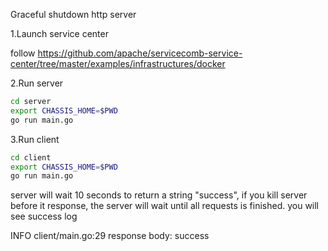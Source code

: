 Graceful shutdown http server

1.Launch service center

follow https://github.com/apache/servicecomb-service-center/tree/master/examples/infrastructures/docker

2.Run server

```sh 
cd server
export CHASSIS_HOME=$PWD
go run main.go

```

3.Run client
```sh 
cd client
export CHASSIS_HOME=$PWD
go run main.go
```

server will wait 10 seconds to return a string "success", if you kill server before it response, 
the server will wait until all requests is finished.
you will see success log 

INFO client/main.go:29 response body: success

